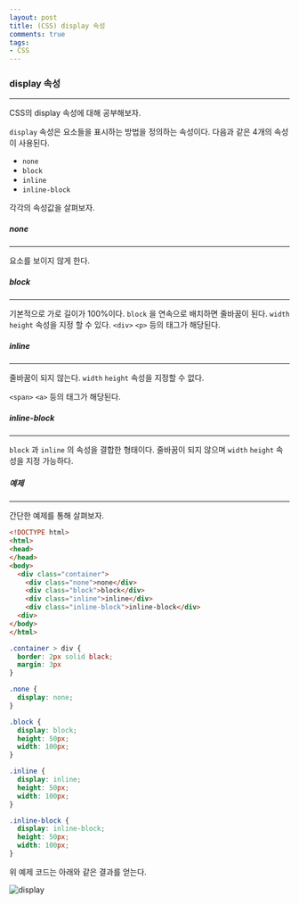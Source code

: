 ```yaml
---
layout: post
title: (CSS) display 속성
comments: true
tags:
- CSS
---
```




### display 속성

---



CSS의 display 속성에 대해 공부해보자.



`display` 속성은 요소들을 표시하는 방법을 정의하는 속성이다. 다음과 같은 4개의 속성이 사용된다.

* `none`
* `block`
* `inline`
* `inline-block`

각각의 속성값을 살펴보자.



##### none

---

요소를 보이지 않게 한다. 



##### block

---

기본적으로 가로 길이가 100%이다. `block` 을 연속으로 배치하면 줄바꿈이 된다. `width` `height` 속성을 지정 할 수 있다. `<div>` `<p>` 등의 태그가 해당된다.



##### inline

---

줄바꿈이 되지 않는다. `width` `height` 속성을 지정할 수 없다.

`<span>` `<a>` 등의 태그가 해당된다.



##### inline-block

---

`block` 과 `inline` 의 속성을 결합한 형태이다. 줄바꿈이 되지 않으며 `width` `height` 속성을 지정 가능하다.



##### 예제

---

간단한 예제를 통해 살펴보자.

```html
<!DOCTYPE html>
<html>
<head>
</head>
<body>
  <div class="container">
    <div class="none">none</div>
    <div class="block">block</div>
    <div class="inline">inline</div>
    <div class="inline-block">inline-block</div>
  <div>
</body>
</html>
```



```css
.container > div {
  border: 2px solid black;
  margin: 3px
}

.none {
  display: none;
}

.block {
  display: block;
  height: 50px;
  width: 100px;
}

.inline {
  display: inline;
  height: 50px;
  width: 100px;
}

.inline-block {
  display: inline-block;
  height: 50px;
  width: 100px;
}
```

위 예제 코드는 아래와 같은 결과를 얻는다.

![display](https://user-images.githubusercontent.com/28145780/47604827-b5082100-da39-11e8-88ca-e7852efe8e50.png)

